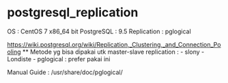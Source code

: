 # postgresql_replication

OS          : CentOS 7 x86_64 bit
PostgreSQL  : 9.5
Replication : pglogical

https://wiki.postgresql.org/wiki/Replication,_Clustering,_and_Connection_Pooling 
** Metode yg bisa dipakai utk master-slave replication :
		- slony
		- Londiste
		- pglogical : prefer pakai ini

Manual Guide : /usr/share/doc/pglogical/
